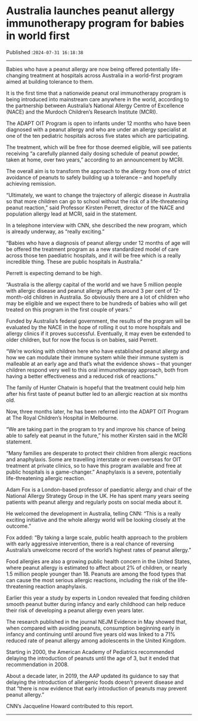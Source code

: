 # Australia launches peanut allergy immunotherapy program for babies in world first

Published :`2024-07-31 16:18:38`

---

Babies who have a peanut allergy are now being offered potentially life-changing treatment at hospitals across Australia in a world-first program aimed at building tolerance to them.

It is the first time that a nationwide peanut oral immunotherapy program is being introduced into mainstream care anywhere in the world, according to the partnership between Australia’s National Allergy Centre of Excellence (NACE) and the Murdoch Children’s Research Institute (MCRI).

The ADAPT OIT Program is open to infants under 12 months who have been diagnosed with a peanut allergy and who are under an allergy specialist at one of the ten pediatric hospitals across five states which are participating.

The treatment, which will be free for those deemed eligible, will see patients receiving “a carefully planned daily dosing schedule of peanut powder, taken at home, over two years,” according to an announcement by MCRI.

The overall aim is to transform the approach to the allergy from one of strict avoidance of peanuts to safely building up a tolerance – and hopefully achieving remission.

“Ultimately, we want to change the trajectory of allergic disease in Australia so that more children can go to school without the risk of a life-threatening peanut reaction,” said Professor Kirsten Perrett, director of the NACE and population allergy lead at MCRI, said in the statement.

In a telephone interview with CNN, she described the new program, which is already underway, as “really exciting.”

“Babies who have a diagnosis of peanut allergy under 12 months of age will be offered the treatment program as a new standardized model of care across those ten paediatric hospitals, and it will be free which is a really incredible thing. These are public hospitals in Australia.”

Perrett is expecting demand to be high.

“Australia is the allergy capital of the world and we have 5 million people with allergic disease and peanut allergy affects around 3 per cent of 12-month-old children in Australia. So obviously there are a lot of children who may be eligible and we expect there to be hundreds of babies who will get treated on this program in the first couple of years.”

Funded by Australia’s federal government, the results of the program will be evaluated by the NACE in the hope of rolling it out to more hospitals and allergy clinics if it proves successful. Eventually, it may even be extended to older children, but for now the focus is on babies, said Perrett.

“We’re working with children here who have established peanut allergy and how we can modulate their immune system while their immune system is malleable at an early age and that’s what the evidence shows – that younger children respond very well to this oral immunotherapy approach, both from having a better effectiveness and a reduced risk of reactions.”

The family of Hunter Chatwin is hopeful that the treatment could help him after his first taste of peanut butter led to an allergic reaction at six months old.

Now, three months later, he has been referred into the ADAPT OIT Program at The Royal Children’s Hospital in Melbourne.

“We are taking part in the program to try and improve his chance of being able to safely eat peanut in the future,” his mother Kirsten said in the MCRI statement.

“Many families are desperate to protect their children from allergic reactions and anaphylaxis. Some are travelling interstate or even overseas for OIT treatment at private clinics, so to have this program available and free at public hospitals is a game-changer.” Anaphylaxis is a severe, potentially life-threatening allergic reaction.

Adam Fox is a London-based professor of paediatric allergy and chair of the National Allergy Strategy Group in the UK. He has spent many years seeing patients with peanut allergy and regularly posts on social media about it.

He welcomed the development in Australia, telling CNN: “This is a really exciting initiative and the whole allergy world will be looking closely at the outcome.”

Fox added: “By taking a large scale, public health approach to the problem with early aggressive intervention, there is a real chance of reversing Australia’s unwelcome record of the world’s highest rates of peanut allergy.”

Food allergies are also a growing public health concern in the United States, where peanut allergy is estimated to affect about 2% of children, or nearly 1.5 million people younger than 18. Peanuts are among the food types that can cause the most serious allergic reactions, including the risk of the life-threatening reaction anaphylaxis.

Earlier this year a study by experts in London revealed that feeding children smooth peanut butter during infancy and early childhood can help reduce their risk of developing a peanut allergy even years later.

The research published in the journal NEJM Evidence in May showed that, when compared with avoiding peanuts, consumption beginning early in infancy and continuing until around five years old was linked to a 71% reduced rate of peanut allergy among adolescents in the United Kingdom.

Starting in 2000, the American Academy of Pediatrics recommended delaying the introduction of peanuts until the age of 3, but it ended that recommendation in 2008.

About a decade later, in 2019, the AAP updated its guidance to say that delaying the introduction of allergenic foods doesn’t prevent disease and that “there is now evidence that early introduction of peanuts may prevent peanut allergy.”

CNN’s Jacqueline Howard contributed to this report.

---

